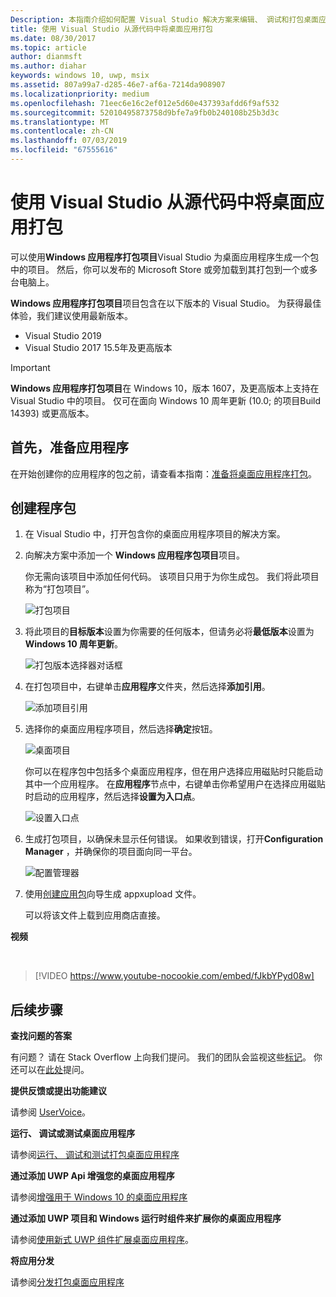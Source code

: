 ```yaml
---
Description: 本指南介绍如何配置 Visual Studio 解决方案来编辑、 调试和打包桌面应用程序。
title: 使用 Visual Studio 从源代码中将桌面应用打包
ms.date: 08/30/2017
ms.topic: article
author: dianmsft
ms.author: diahar
keywords: windows 10, uwp, msix
ms.assetid: 807a99a7-d285-46e7-af6a-7214da908907
ms.localizationpriority: medium
ms.openlocfilehash: 71eec6e16c2ef012e5d60e437393afdd6f9af532
ms.sourcegitcommit: 52010495873758d9bfe7a9fb0b240108b25b3d3c
ms.translationtype: MT
ms.contentlocale: zh-CN
ms.lasthandoff: 07/03/2019
ms.locfileid: "67555616"
---
```

# <a name="package-a-desktop-app-from-source-code-using-visual-studio"></a>使用 Visual Studio 从源代码中将桌面应用打包

可以使用**Windows 应用程序打包项目**Visual Studio 为桌面应用程序生成一个包中的项目。 然后，你可以发布的 Microsoft Store 或旁加载到其打包到一个或多台电脑上。

**Windows 应用程序打包项目**项目包含在以下版本的 Visual Studio。 为获得最佳体验，我们建议使用最新版本。

* Visual Studio 2019
* Visual Studio 2017 15.5年及更高版本

> [!IMPORTANT]
> **Windows 应用程序打包项目**在 Windows 10，版本 1607，及更高版本上支持在 Visual Studio 中的项目。 仅可在面向 Windows 10 周年更新 (10.0; 的项目Build 14393) 或更高版本。

## <a name="first-prepare-your-application"></a>首先，准备应用程序

在开始创建你的应用程序的包之前，请查看本指南：[准备将桌面应用程序打包](desktop-to-uwp-prepare.md)。

<a id="new-packaging-project"/>

## <a name="create-a-package"></a>创建程序包

1. 在 Visual Studio 中，打开包含你的桌面应用程序项目的解决方案。

2. 向解决方案中添加一个 **Windows 应用程序包项目**项目。

   你无需向该项目中添加任何代码。 该项目只用于为你生成包。 我们将此项目称为“打包项目”。

   ![打包项目](images/packaging-project.png)

3. 将此项目的**目标版本**设置为你需要的任何版本，但请务必将**最低版本**设置为 **Windows 10 周年更新**。

   ![打包版本选择器对话框](images/packaging-version.png)

4. 在打包项目中，右键单击**应用程序**文件夹，然后选择**添加引用**。

   ![添加项目引用](images/add-project-reference.png)

5. 选择你的桌面应用程序项目，然后选择**确定**按钮。

   ![桌面项目](images/reference-project.png)

   你可以在程序包中包括多个桌面应用程序，但在用户选择应用磁贴时只能启动其中一个应用程序。 在**应用程序**节点中，右键单击你希望用户在选择应用磁贴时启动的应用程序，然后选择**设置为入口点**。

   ![设置入口点](images/entry-point-set.png)

6. 生成打包项目，以确保未显示任何错误。  如果收到错误，打开**Configuration Manager** ，并确保你的项目面向同一平台。

   ![配置管理器](images/config-manager.png)

7. 使用[创建应用包](https://docs.microsoft.com/windows/uwp/packaging/packaging-uwp-apps)向导生成 appxupload 文件。

   可以将该文件上载到应用商店直接。

**视频**

&nbsp;
> [!VIDEO https://www.youtube-nocookie.com/embed/fJkbYPyd08w]

## <a name="next-steps"></a>后续步骤

**查找问题的答案**

有问题？ 请在 Stack Overflow 上向我们提问。 我们的团队会监视这些[标记](https://stackoverflow.com/questions/tagged/project-centennial+or+desktop-bridge)。 你还可以在[此处](https://social.msdn.microsoft.com/Forums/en-US/home?filter=alltypes&sort=relevancedesc&searchTerm=%5BDesktop%20Converter%5D)提问。

**提供反馈或提出功能建议**

请参阅 [UserVoice](https://wpdev.uservoice.com/forums/110705-universal-windows-platform/category/161895-desktop-bridge-centennial)。

**运行、 调试或测试桌面应用程序**

请参阅[运行、 调试和测试打包桌面应用程序](desktop-to-uwp-debug.md)

**通过添加 UWP Api 增强您的桌面应用程序**

请参阅[增强用于 Windows 10 的桌面应用程序](https://docs.microsoft.com/windows/apps/desktop/modernize/desktop-to-uwp-enhance)

**通过添加 UWP 项目和 Windows 运行时组件来扩展你的桌面应用程序**

请参阅[使用新式 UWP 组件扩展桌面应用程序](https://docs.microsoft.com/windows/apps/desktop/modernize/desktop-to-uwp-extend)。

**将应用分发**

请参阅[分发打包桌面应用程序](https://docs.microsoft.com/windows/apps/desktop/modernize/desktop-to-uwp-distribute)
